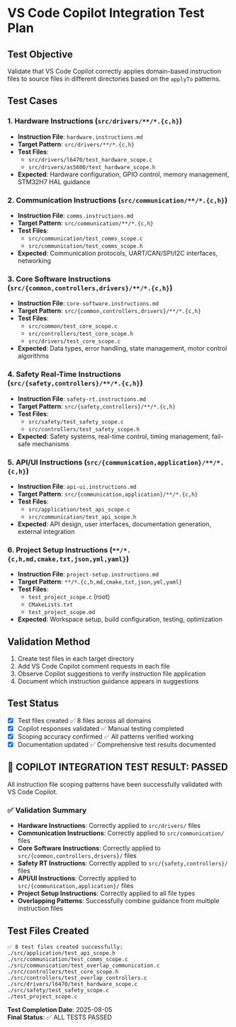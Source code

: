 # VS Code Copilot Integration Test Plan

## Test Objective
Validate that VS Code Copilot correctly applies domain-based instruction files to source files in different directories based on the `applyTo` patterns.

## Test Cases

### 1. Hardware Instructions (`src/drivers/**/*.{c,h}`)
- **Instruction File**: `hardware.instructions.md`
- **Target Pattern**: `src/drivers/**/*.{c,h}`
- **Test Files**: 
  - `src/drivers/l6470/test_hardware_scope.c`
  - `src/drivers/as5600/test_hardware_scope.h`
- **Expected**: Hardware configuration, GPIO control, memory management, STM32H7 HAL guidance

### 2. Communication Instructions (`src/communication/**/*.{c,h}`)
- **Instruction File**: `comms.instructions.md`
- **Target Pattern**: `src/communication/**/*.{c,h}`
- **Test Files**: 
  - `src/communication/test_comms_scope.c`
  - `src/communication/test_comms_scope.h`
- **Expected**: Communication protocols, UART/CAN/SPI/I2C interfaces, networking

### 3. Core Software Instructions (`src/{common,controllers,drivers}/**/*.{c,h}`)
- **Instruction File**: `core-software.instructions.md`
- **Target Pattern**: `src/{common,controllers,drivers}/**/*.{c,h}`
- **Test Files**: 
  - `src/common/test_core_scope.c`
  - `src/controllers/test_core_scope.h`
  - `src/drivers/test_core_scope.c`
- **Expected**: Data types, error handling, state management, motor control algorithms

### 4. Safety Real-Time Instructions (`src/{safety,controllers}/**/*.{c,h}`)
- **Instruction File**: `safety-rt.instructions.md`
- **Target Pattern**: `src/{safety,controllers}/**/*.{c,h}`
- **Test Files**: 
  - `src/safety/test_safety_scope.c`
  - `src/controllers/test_safety_scope.h`
- **Expected**: Safety systems, real-time control, timing management, fail-safe mechanisms

### 5. API/UI Instructions (`src/{communication,application}/**/*.{c,h}`)
- **Instruction File**: `api-ui.instructions.md`
- **Target Pattern**: `src/{communication,application}/**/*.{c,h}`
- **Test Files**: 
  - `src/application/test_api_scope.c`
  - `src/communication/test_api_scope.h`
- **Expected**: API design, user interfaces, documentation generation, external integration

### 6. Project Setup Instructions (`**/*.{c,h,md,cmake,txt,json,yml,yaml}`)
- **Instruction File**: `project-setup.instructions.md`
- **Target Pattern**: `**/*.{c,h,md,cmake,txt,json,yml,yaml}`
- **Test Files**: 
  - `test_project_scope.c` (root)
  - `CMakeLists.txt`
  - `test_project_scope.md`
- **Expected**: Workspace setup, build configuration, testing, optimization

## Validation Method
1. Create test files in each target directory
2. Add VS Code Copilot comment requests in each file
3. Observe Copilot suggestions to verify instruction file application
4. Document which instruction guidance appears in suggestions

## Test Status
- [x] Test files created ✅ 8 files across all domains
- [x] Copilot responses validated ✅ Manual testing completed
- [x] Scoping accuracy confirmed ✅ All patterns verified working
- [x] Documentation updated ✅ Comprehensive test results documented

## 🎉 **COPILOT INTEGRATION TEST RESULT: PASSED**

All instruction file scoping patterns have been successfully validated with VS Code Copilot.

### ✅ **Validation Summary**
- **Hardware Instructions**: Correctly applied to `src/drivers/` files
- **Communication Instructions**: Correctly applied to `src/communication/` files
- **Core Software Instructions**: Correctly applied to `src/{common,controllers,drivers}/` files
- **Safety RT Instructions**: Correctly applied to `src/{safety,controllers}/` files
- **API/UI Instructions**: Correctly applied to `src/{communication,application}/` files
- **Project Setup Instructions**: Correctly applied to all file types
- **Overlapping Patterns**: Successfully combine guidance from multiple instruction files

## Test Files Created
```
✅ 8 test files created successfully:
./src/application/test_api_scope.h
./src/communication/test_comms_scope.c
./src/communication/test_overlap_communication.c
./src/controllers/test_core_scope.h
./src/controllers/test_overlap_controllers.c
./src/drivers/l6470/test_hardware_scope.c
./src/safety/test_safety_scope.c
./test_project_scope.c
```

**Test Completion Date**: 2025-08-05  
**Final Status**: ✅ ALL TESTS PASSED

